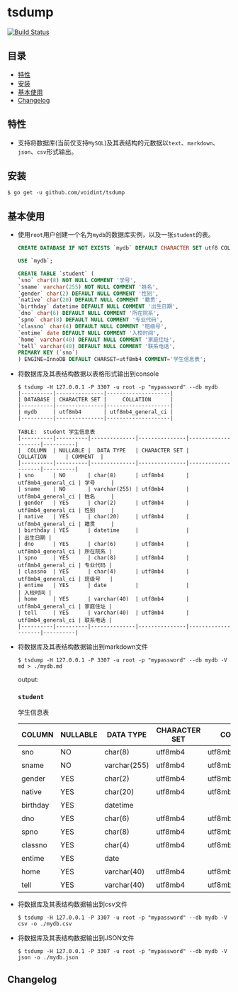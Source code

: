 # tsdump
[![Build Status](https://travis-ci.org/voidint/tsdump.svg?branch=master)](https://travis-ci.org/voidint/tsdump)

## 目录
- [特性](#特性)
- [安装](#安装)
- [基本使用](#基本使用)
- [Changelog](#Changelog)

## 特性
- 支持将数据库(当前仅支持`MySQL`)及其表结构的元数据以`text`、`markdown`、`json`、`csv`形式输出。


## 安装
```shell
$ go get -u github.com/voidint/tsdump
```

## 基本使用
- 使用`root`用户创建一个名为`mydb`的数据库实例，以及一张`student`的表。
    ```SQL
    CREATE DATABASE IF NOT EXISTS `mydb` DEFAULT CHARACTER SET utf8 COLLATE utf8_general_ci;

    USE `mydb`;

    CREATE TABLE `student` (
    `sno` char(8) NOT NULL COMMENT '学号',
    `sname` varchar(255) NOT NULL COMMENT '姓名',
    `gender` char(2) DEFAULT NULL COMMENT '性别',
    `native` char(20) DEFAULT NULL COMMENT '籍贯',
    `birthday` datetime DEFAULT NULL COMMENT '出生日期',
    `dno` char(6) DEFAULT NULL COMMENT '所在院系',
    `spno` char(8) DEFAULT NULL COMMENT '专业代码',
    `classno` char(4) DEFAULT NULL COMMENT '班级号',
    `entime` date DEFAULT NULL COMMENT '入校时间',
    `home` varchar(40) DEFAULT NULL COMMENT '家庭住址',
    `tell` varchar(40) DEFAULT NULL COMMENT '联系电话',
    PRIMARY KEY (`sno`)
    ) ENGINE=InnoDB DEFAULT CHARSET=utf8mb4 COMMENT='学生信息表';
    ```

- 将数据库及其表结构数据以表格形式输出到console
    ```shell
    $ tsdump -H 127.0.0.1 -P 3307 -u root -p "mypassword" --db mydb
    |----------|---------------|--------------------|
    | DATABASE | CHARACTER SET |     COLLATION      |
    |----------|---------------|--------------------|
    | mydb     | utf8mb4       | utf8mb4_general_ci |
    |----------|---------------|--------------------|

    TABLE:	student	学生信息表
    |----------|----------|--------------|---------------|--------------------|----------|
    |  COLUMN  | NULLABLE |  DATA TYPE   | CHARACTER SET |     COLLATION      | COMMENT  |
    |----------|----------|--------------|---------------|--------------------|----------|
    | sno      | NO       | char(8)      | utf8mb4       | utf8mb4_general_ci | 学号     |
    | sname    | NO       | varchar(255) | utf8mb4       | utf8mb4_general_ci | 姓名     |
    | gender   | YES      | char(2)      | utf8mb4       | utf8mb4_general_ci | 性别     |
    | native   | YES      | char(20)     | utf8mb4       | utf8mb4_general_ci | 籍贯     |
    | birthday | YES      | datetime     |               |                    | 出生日期 |
    | dno      | YES      | char(6)      | utf8mb4       | utf8mb4_general_ci | 所在院系 |
    | spno     | YES      | char(8)      | utf8mb4       | utf8mb4_general_ci | 专业代码 |
    | classno  | YES      | char(4)      | utf8mb4       | utf8mb4_general_ci | 班级号   |
    | entime   | YES      | date         |               |                    | 入校时间 |
    | home     | YES      | varchar(40)  | utf8mb4       | utf8mb4_general_ci | 家庭住址 |
    | tell     | YES      | varchar(40)  | utf8mb4       | utf8mb4_general_ci | 联系电话 |
    |----------|----------|--------------|---------------|--------------------|----------|
    ```

- 将数据库及其表结构数据输出到markdown文件
    ```shell
    $ tsdump -H 127.0.0.1 -P 3307 -u root -p "mypassword" --db mydb -V md > ./mydb.md
    ```

    output: 
    ### `student`
    学生信息表

    |  COLUMN  | NULLABLE |  DATA TYPE   | CHARACTER SET |     COLLATION      | COMMENT  |
    |----------|----------|--------------|---------------|--------------------|----------|
    | sno      | NO       | char(8)      | utf8mb4       | utf8mb4_general_ci | 学号     |
    | sname    | NO       | varchar(255) | utf8mb4       | utf8mb4_general_ci | 姓名     |
    | gender   | YES      | char(2)      | utf8mb4       | utf8mb4_general_ci | 性别     |
    | native   | YES      | char(20)     | utf8mb4       | utf8mb4_general_ci | 籍贯     |
    | birthday | YES      | datetime     |               |                    | 出生日期 |
    | dno      | YES      | char(6)      | utf8mb4       | utf8mb4_general_ci | 所在院系 |
    | spno     | YES      | char(8)      | utf8mb4       | utf8mb4_general_ci | 专业代码 |
    | classno  | YES      | char(4)      | utf8mb4       | utf8mb4_general_ci | 班级号   |
    | entime   | YES      | date         |               |                    | 入校时间 |
    | home     | YES      | varchar(40)  | utf8mb4       | utf8mb4_general_ci | 家庭住址 |
    | tell     | YES      | varchar(40)  | utf8mb4       | utf8mb4_general_ci | 联系电话 |

- 将数据库及其表结构数据输出到csv文件
    ```shell
    $ tsdump -H 127.0.0.1 -P 3307 -u root -p "mypassword" --db mydb -V csv -o ./mydb.csv
    ```

- 将数据库及其表结构数据输出到JSON文件
    ```shell
    $ tsdump -H 127.0.0.1 -P 3307 -u root -p "mypassword" --db mydb -V json -o ./mydb.json
    ```

## Changelog